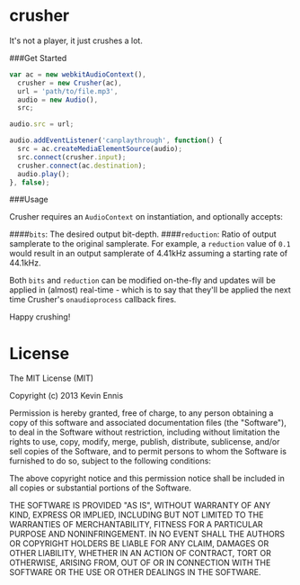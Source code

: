 crusher
=======

It's not a player, it just crushes a lot.

###Get Started

```javascript
var ac = new webkitAudioContext(),
  crusher = new Crusher(ac),
  url = 'path/to/file.mp3',
  audio = new Audio(),
  src;

audio.src = url;

audio.addEventListener('canplaythrough', function() {
  src = ac.createMediaElementSource(audio);
  src.connect(crusher.input);
  crusher.connect(ac.destination);
  audio.play();
}, false);
```

###Usage

Crusher requires an `AudioContext` on instantiation, and optionally accepts:

####`bits`:
The desired output bit-depth.
####`reduction`:
Ratio of output samplerate to the original samplerate. For example, a `reduction` value of `0.1` 
would result in an output samplerate of 4.41kHz assuming a starting rate of 44.1kHz.

Both `bits` and `reduction` can be modified on-the-fly and updates will be applied in (almost) real-time - 
which is to say that they'll be applied the next time Crusher's `onaudioprocess` callback fires.

Happy crushing!

License
=======

The MIT License (MIT)

Copyright (c) 2013 Kevin Ennis

Permission is hereby granted, free of charge, to any person obtaining a copy
of this software and associated documentation files (the "Software"), to deal
in the Software without restriction, including without limitation the rights
to use, copy, modify, merge, publish, distribute, sublicense, and/or sell
copies of the Software, and to permit persons to whom the Software is
furnished to do so, subject to the following conditions:

The above copyright notice and this permission notice shall be included in
all copies or substantial portions of the Software.

THE SOFTWARE IS PROVIDED "AS IS", WITHOUT WARRANTY OF ANY KIND, EXPRESS OR
IMPLIED, INCLUDING BUT NOT LIMITED TO THE WARRANTIES OF MERCHANTABILITY,
FITNESS FOR A PARTICULAR PURPOSE AND NONINFRINGEMENT. IN NO EVENT SHALL THE
AUTHORS OR COPYRIGHT HOLDERS BE LIABLE FOR ANY CLAIM, DAMAGES OR OTHER
LIABILITY, WHETHER IN AN ACTION OF CONTRACT, TORT OR OTHERWISE, ARISING FROM,
OUT OF OR IN CONNECTION WITH THE SOFTWARE OR THE USE OR OTHER DEALINGS IN
THE SOFTWARE.
